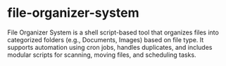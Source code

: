 # file-organizer-system
File Organizer System is a shell script-based tool that organizes files into categorized folders (e.g., Documents, Images) based on file type. It supports automation using cron jobs, handles duplicates, and includes modular scripts for scanning, moving files, and scheduling tasks.
